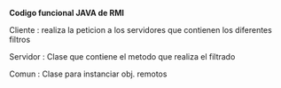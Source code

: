 <b> Codigo funcional JAVA de RMI  </b>
 
Cliente : realiza la peticion a los servidores que contienen los diferentes filtros

Servidor : Clase que contiene el metodo que realiza el filtrado

Comun : Clase para instanciar obj. remotos
